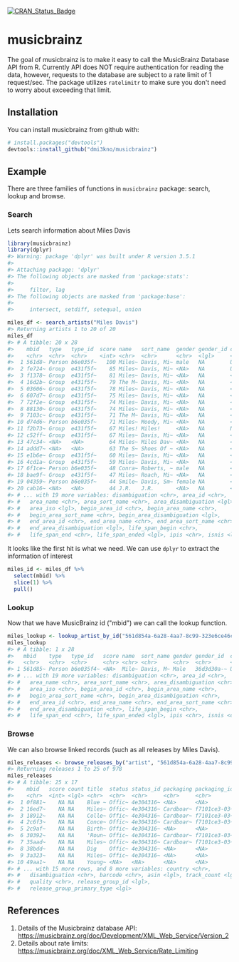 
<!-- README.md is generated from README.Rmd. Please edit that file -->
[![CRAN\_Status\_Badge](http://www.r-pkg.org/badges/version/musicbrainz)](http://cran.r-project.org/package=musicbrainz)

musicbrainz
===========

The goal of musicbrainz is to make it easy to call the MusicBrainz Database API from R. Currently API does NOT require authentication for reading the data, however, requests to the database are subject to a rate limit of 1 request/sec. The package utilizes `ratelimitr` to make sure you don't need to worry about exceeding that limit.

Installation
------------

You can install musicbrainz from github with:

``` r
# install.packages("devtools")
devtools::install_github("dmi3kno/musicbrainz")
```

Example
-------

There are three families of functions in `musicbrainz` package: search, lookup and browse.

### Search

Lets search information about Miles Davis

``` r
library(musicbrainz)
library(dplyr)
#> Warning: package 'dplyr' was built under R version 3.5.1
#> 
#> Attaching package: 'dplyr'
#> The following objects are masked from 'package:stats':
#> 
#>     filter, lag
#> The following objects are masked from 'package:base':
#> 
#>     intersect, setdiff, setequal, union

miles_df <- search_artists("Miles Davis")
#> Returning artists 1 to 20 of 20
miles_df
#> # A tibble: 20 x 28
#>    mbid   type   type_id  score name   sort_name  gender gender_id country
#>    <chr>  <chr>  <chr>    <int> <chr>  <chr>      <chr>  <lgl>     <chr>  
#>  1 561d8~ Person b6e035f~   100 Miles~ Davis, Mi~ male   NA        US     
#>  2 fe724~ Group  e431f5f~    85 Miles~ Davis, Mi~ <NA>   NA        US     
#>  3 f1378~ Group  e431f5f~    81 Miles~ Davis, Mi~ <NA>   NA        <NA>   
#>  4 16d2b~ Group  e431f5f~    79 The M~ Davis, Mi~ <NA>   NA        <NA>   
#>  5 03606~ Group  e431f5f~    78 Miles~ Davis, Mi~ <NA>   NA        <NA>   
#>  6 607d7~ Group  e431f5f~    75 Miles~ Davis, Mi~ <NA>   NA        <NA>   
#>  7 72f2e~ Group  e431f5f~    74 Miles~ Davis, Mi~ <NA>   NA        <NA>   
#>  8 88130~ Group  e431f5f~    74 Miles~ Davis, Mi~ <NA>   NA        <NA>   
#>  9 7103c~ Group  e431f5f~    71 The M~ Davis, Mi~ <NA>   NA        <NA>   
#> 10 d74d6~ Person b6e035f~    71 Miles~ Moody, Mi~ <NA>   NA        <NA>   
#> 11 f2b73~ Group  e431f5f~    67 Miles! Miles!     <NA>   NA        NL     
#> 12 c52ff~ Group  e431f5f~    67 Miles~ Davis, Mi~ <NA>   NA        <NA>   
#> 13 47c34~ <NA>   <NA>        64 Miles~ Miles Dav~ <NA>   NA        <NA>   
#> 14 addd7~ <NA>   <NA>        63 The S~ Shoes Of ~ <NA>   NA        <NA>   
#> 15 e1b6e~ Group  e431f5f~    60 Miles~ Davis, Mi~ <NA>   NA        <NA>   
#> 16 4cd1a~ Group  e431f5f~    59 Miles~ Davis, Mi~ <NA>   NA        <NA>   
#> 17 6f1ce~ Person b6e035f~    48 Conra~ Roberts, ~ male   NA        <NA>   
#> 18 bae9f~ Group  e431f5f~    47 Miles~ Roach, Mi~ <NA>   NA        <NA>   
#> 19 04359~ Person b6e035f~    44 Smile~ Davis, Sm~ female NA        <NA>   
#> 20 cab16~ <NA>   <NA>        44 J.R.   J.R.       <NA>   NA        <NA>   
#> # ... with 19 more variables: disambiguation <chr>, area_id <chr>,
#> #   area_name <chr>, area_sort_name <chr>, area_disambiguation <lgl>,
#> #   area_iso <lgl>, begin_area_id <chr>, begin_area_name <chr>,
#> #   begin_area_sort_name <chr>, begin_area_disambiguation <lgl>,
#> #   end_area_id <chr>, end_area_name <chr>, end_area_sort_name <chr>,
#> #   end_area_disambiguation <lgl>, life_span_begin <chr>,
#> #   life_span_end <chr>, life_span_ended <lgl>, ipis <chr>, isnis <lgl>
```

It looks like the first hit is what we need. We can use `dplyr` to extract the information of interest

``` r
miles_id <- miles_df %>% 
  select(mbid) %>%
  slice(1) %>% 
  pull()
```

### Lookup

Now that we have MusicBrainz id ("mbid") we can call the lookup function.

``` r
miles_lookup <- lookup_artist_by_id("561d854a-6a28-4aa7-8c99-323e6ce46c2a")
miles_lookup
#> # A tibble: 1 x 28
#>   mbid    type   type_id   score name  sort_name gender gender_id  country
#>   <chr>   <chr>  <chr>     <chr> <chr> <chr>     <chr>  <chr>      <chr>  
#> 1 561d85~ Person b6e035f4~ <NA>  Mile~ Davis, M~ Male   36d3d30a-~ US     
#> # ... with 19 more variables: disambiguation <chr>, area_id <chr>,
#> #   area_name <chr>, area_sort_name <chr>, area_disambiguation <chr>,
#> #   area_iso <chr>, begin_area_id <chr>, begin_area_name <chr>,
#> #   begin_area_sort_name <chr>, begin_area_disambiguation <chr>,
#> #   end_area_id <chr>, end_area_name <chr>, end_area_sort_name <chr>,
#> #   end_area_disambiguation <chr>, life_span_begin <chr>,
#> #   life_span_end <chr>, life_span_ended <lgl>, ipis <chr>, isnis <chr>
```

### Browse

We can also browse linked records (such as all releases by Miles Davis).

``` r
miles_releases <- browse_releases_by("artist", "561d854a-6a28-4aa7-8c99-323e6ce46c2a")
#> Returning releases 1 to 25 of 978
miles_releases
#> # A tibble: 25 x 17
#>    mbid   score count title  status status_id packaging packaging_id date 
#>    <chr>  <int> <lgl> <chr>  <chr>  <chr>     <chr>     <chr>        <chr>
#>  1 0f881~    NA NA    Blue ~ Offic~ 4e304316~ <NA>      <NA>         1954 
#>  2 16ed7~    NA NA    Miles~ Offic~ 4e304316~ Cardboar~ f7101ce3-03~ 1954 
#>  3 18912~    NA NA    Colle~ Offic~ 4e304316~ Cardboar~ f7101ce3-03~ 1956 
#>  4 2c6f3~    NA NA    Conce~ Offic~ 4e304316~ Cardboar~ f7101ce3-03~ 1956 
#>  5 2c9af~    NA NA    Birth~ Offic~ 4e304316~ <NA>      <NA>         1957~
#>  6 30392~    NA NA    'Roun~ Offic~ 4e304316~ Cardboar~ f7101ce3-03~ 1957~
#>  7 35aad~    NA NA    Miles~ Offic~ 4e304316~ Cardboar~ f7101ce3-03~ 1958 
#>  8 38bdd~    NA NA    Dig    Offic~ 4e304316~ <NA>      <NA>         1956 
#>  9 3a323~    NA NA    Miles~ Offic~ 4e304316~ <NA>      <NA>         1956 
#> 10 49aa1~    NA NA    Young~ <NA>   <NA>      <NA>      <NA>         1952 
#> # ... with 15 more rows, and 8 more variables: country <chr>,
#> #   disambiguation <chr>, barcode <chr>, asin <lgl>, track_count <lgl>,
#> #   quality <chr>, release_group_id <lgl>,
#> #   release_group_primary_type <lgl>
```

References
----------

1.  Details of the Musicbrainz database API: <https://musicbrainz.org/doc/Development/XML_Web_Service/Version_2>
2.  Details about rate limits: <https://musicbrainz.org/doc/XML_Web_Service/Rate_Limiting>
